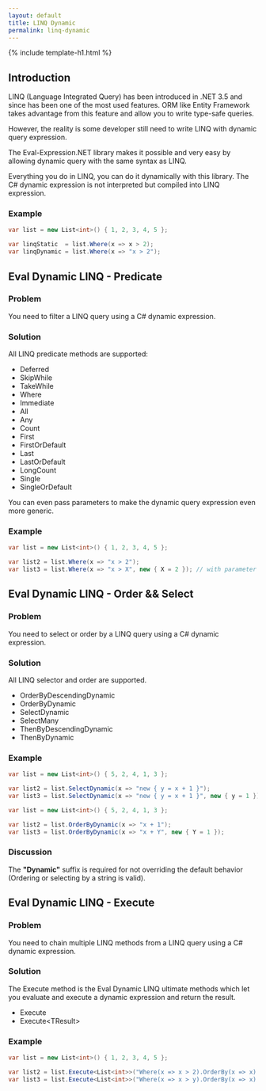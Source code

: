 ```yaml
---
layout: default
title: LINQ Dynamic
permalink: linq-dynamic
---
```


{% include template-h1.html %}

## Introduction
LINQ (Language Integrated Query) has been introduced in .NET 3.5 and since has been one of the most used features. ORM like Entity Framework takes advantage from this feature and allow you to write type-safe queries.

However, the reality is some developer still need to write LINQ with dynamic query expression.

The Eval-Expression.NET library makes it possible and very easy by allowing dynamic query with the same syntax as LINQ.

Everything you do in LINQ, you can do it dynamically with this library. The C# dynamic expression is not interpreted but compiled into LINQ expression.

### Example
```csharp
var list = new List<int>() { 1, 2, 3, 4, 5 };

var linqStatic  = list.Where(x => x > 2);
var linqDynamic = list.Where(x => "x > 2");
```

## Eval Dynamic LINQ - Predicate

### Problem
You need to filter a LINQ query using a C# dynamic expression.

### Solution
All LINQ predicate methods are supported:

- Deferred
 - SkipWhile
 - TakeWhile
 - Where
- Immediate
 - All
 - Any
 - Count
 - First
 - FirstOrDefault
 - Last
 - LastOrDefault
 - LongCount
 - Single
 - SingleOrDefault

You can even pass parameters to make the dynamic query expression even more generic.

### Example
```csharp
var list = new List<int>() { 1, 2, 3, 4, 5 };

var list2 = list.Where(x => "x > 2");
var list3 = list.Where(x => "x > X", new { X = 2 }); // with parameter
```

## Eval Dynamic LINQ - Order && Select
### Problem
You need to select or order by a LINQ query using a C# dynamic expression.

### Solution
All LINQ selector and order are supported.

 - OrderByDescendingDynamic
 - OrderByDynamic
 - SelectDynamic
 - SelectMany
 - ThenByDescendingDynamic
 - ThenByDynamic

### Example
```csharp
var list = new List<int>() { 5, 2, 4, 1, 3 };

var list2 = list.SelectDynamic(x => "new { y = x + 1 }");
var list3 = list.SelectDynamic(x => "new { y = x + 1 }", new { y = 1 });
```
```csharp
var list = new List<int>() { 5, 2, 4, 1, 3 };

var list2 = list.OrderByDynamic(x => "x + 1");
var list3 = list.OrderByDynamic(x => "x + Y", new { Y = 1 });
```

### Discussion
The **"Dynamic"** suffix is required for not overriding the default behavior (Ordering or selecting by a string is valid).

## Eval Dynamic LINQ - Execute
### Problem
You need to chain multiple LINQ methods from a LINQ query using a C# dynamic expression.

### Solution
The Execute method is the Eval Dynamic LINQ ultimate methods which let you evaluate and execute a dynamic expression and return the result.

- Execute
- Execute&lt;TResult&gt;

### Example
```csharp
var list = new List<int>() { 1, 2, 3, 4, 5 };

var list2 = list.Execute<List<int>>("Where(x => x > 2).OrderBy(x => x).ToList()");
var list3 = list.Execute<List<int>>("Where(x => x > y).OrderBy(x => x).ToList()", new { y = 2 });
```
